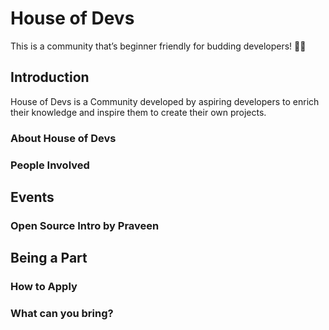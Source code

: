 # House of Devs

This is a community that’s beginner friendly for budding developers! 💪🏻

## Introduction

House of Devs is a Community developed by aspiring developers to enrich their knowledge and inspire them to create their own projects.

### About House of Devs

### People Involved

## Events

### Open Source Intro by Praveen

## Being a Part

### How to Apply

### What can you bring?
